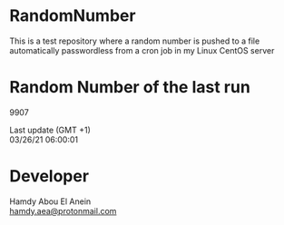 # RandomNumber    
This is a test repository where a random number is pushed to a file automatically passwordless from a cron job in my Linux CentOS server    
# Random Number of the last run   
9907
      
Last update (GMT +1)    
03/26/21 06:00:01
# Developer    
Hamdy Abou El Anein   
hamdy.aea@protonmail.com
